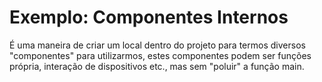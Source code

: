 # Exemplo: Componentes Internos

É uma maneira de criar um local dentro do projeto para termos diversos "componentes" para utilizarmos, estes componentes podem ser funções própria, interação de dispositivos etc., mas sem "poluir" a função main.